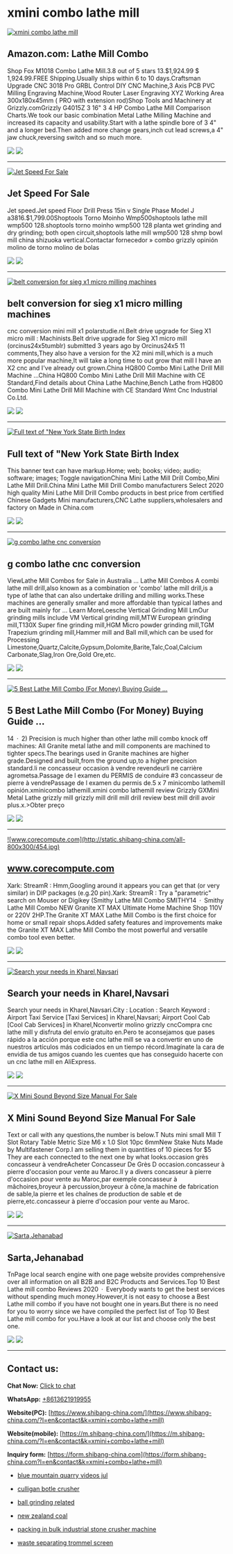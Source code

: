 # xmini combo lathe mill

<a href="https://swt.shibang-china.com/?l=en&img&k=xmini+combo+lathe+mill" target="_blank">![xmini combo lathe mill](http://static.shibang-china.com/all-800x300/649.jpg)</a>

## Amazon.com: Lathe Mill Combo
Shop Fox M1018 Combo Lathe Mill.3.8 out of 5 stars 13.$1,924.99 $ 1,924.99.FREE Shipping.Usually ships within 6 to 10 days.Craftsman Upgrade CNC 3018 Pro GRBL Control DIY CNC Machine,3 Axis PCB PVC Milling Engraving Machine,Wood Router Laser Engraving XYZ Working Area 300x180x45mm ( PRO with extension rod)Shop Tools and Machinery at Grizzly.comGrizzly G4015Z 3 16&quot; 3 4 HP Combo Lathe Mill Comparison Charts.We took our basic combination Metal Lathe Milling Machine and increased its capacity and usability.Start with a lathe spindle bore of 3 4&quot; and a longer bed.Then added more change gears,inch cut lead screws,a 4&quot; jaw chuck,reversing switch and so much more.


<a href="https://whatsapp.shibangsoft.com/WhatsApp.php" target="_blank" title="WhatsApp">![](http://static.shibang-china.com/icon/whatsapp.png)</a> <a href="https://swt.shibang-china.com/?l=en&icon&k=xmini+combo+lathe+mill" target="_blank">![](http://static.shibang-china.com/icon/chat-en.png)</a>

---

<a href="https://swt.shibang-china.com/?l=en&img&k=xmini+combo+lathe+mill" target="_blank">![Jet Speed For Sale](http://static.shibang-china.com/all-800x300/1225.jpg)</a>

## Jet Speed For Sale
Jet speed.Jet speed Floor Drill Press 15in v Single Phase Model J a3816.$1,799.00Shoptools Torno Moinho Wmp500shoptools lathe mill wmp500 128.shoptools torno moinho wmp500 128 planta wet grinding and dry grinding; both open circuit,shoptools lathe mill wmp500 128 shmp bowl mill china shizuoka vertical.Contactar fornecedor &#187; combo grizzly opini&#243;n molino de torno molino de bolas


<a href="https://whatsapp.shibangsoft.com/WhatsApp.php" target="_blank" title="WhatsApp">![](http://static.shibang-china.com/icon/whatsapp.png)</a> <a href="https://swt.shibang-china.com/?l=en&icon&k=xmini+combo+lathe+mill" target="_blank">![](http://static.shibang-china.com/icon/chat-en.png)</a>

---

<a href="https://swt.shibang-china.com/?l=en&img&k=xmini+combo+lathe+mill" target="_blank">![belt conversion for sieg x1 micro milling machines](http://static.shibang-china.com/all-800x300/775.jpg)</a>

## belt conversion for sieg x1 micro milling machines
cnc conversion mini mill x1 polarstudie.nl.Belt drive upgrade for Sieg X1 micro mill : Machinists.Belt drive upgrade for Sieg X1 micro mill (orcinus24x5tumblr) submitted 3 years ago by Orcinus24x5 11 comments,They also have a version for the X2 mini mill,which is a much more popular machine,It will take a long time to out grow that mill I have an X2 cnc and I've already out grown.China HQ800 Combo Mini Lathe Drill Mill Machine …China HQ800 Combo Mini Lathe Drill Mill Machine with CE Standard,Find details about China Lathe Machine,Bench Lathe from HQ800 Combo Mini Lathe Drill Mill Machine with CE Standard Wmt Cnc Industrial Co.Ltd.


<a href="https://whatsapp.shibangsoft.com/WhatsApp.php" target="_blank" title="WhatsApp">![](http://static.shibang-china.com/icon/whatsapp.png)</a> <a href="https://swt.shibang-china.com/?l=en&icon&k=xmini+combo+lathe+mill" target="_blank">![](http://static.shibang-china.com/icon/chat-en.png)</a>

---

<a href="https://swt.shibang-china.com/?l=en&img&k=xmini+combo+lathe+mill" target="_blank">![Full text of &quot;New York State Birth Index](http://static.shibang-china.com/all-800x300/1057.jpg)</a>

## Full text of &quot;New York State Birth Index
This banner text can have markup.Home; web; books; video; audio; software; images; Toggle navigationChina Mini Lathe Mill Drill Combo,Mini Lathe Mill Drill.China Mini Lathe Mill Drill Combo manufacturers Select 2020 high quality Mini Lathe Mill Drill Combo products in best price from certified Chinese Gadgets Mini manufacturers,CNC Lathe suppliers,wholesalers and factory on Made in China.com


<a href="https://whatsapp.shibangsoft.com/WhatsApp.php" target="_blank" title="WhatsApp">![](http://static.shibang-china.com/icon/whatsapp.png)</a> <a href="https://swt.shibang-china.com/?l=en&icon&k=xmini+combo+lathe+mill" target="_blank">![](http://static.shibang-china.com/icon/chat-en.png)</a>

---

<a href="https://swt.shibang-china.com/?l=en&img&k=xmini+combo+lathe+mill" target="_blank">![g combo lathe cnc conversion](http://static.shibang-china.com/all-800x300/469.jpg)</a>

## g combo lathe cnc conversion
ViewLathe Mill Combos for Sale in Australia … Lathe Mill Combos A combi lathe mill drill,also known as a combination or 'combo' lathe mill drill,is a type of lathe that can also undertake drilling and milling works.These machines are generally smaller and more affordable than typical lathes and are built mainly for … Learn MoreLoesche Vertical Grinding Mill LmOur grinding mills include VM Vertical grinding mill,MTW European grinding mill,T130X Super fine grinding mill,HGM Micro powder grinding mill,TGM Trapezium grinding mill,Hammer mill and Ball mill,which can be used for Processing Limestone,Quartz,Calcite,Gypsum,Dolomite,Barite,Talc,Coal,Calcium Carbonate,Slag,Iron Ore,Gold Ore,etc.


<a href="https://whatsapp.shibangsoft.com/WhatsApp.php" target="_blank" title="WhatsApp">![](http://static.shibang-china.com/icon/whatsapp.png)</a> <a href="https://swt.shibang-china.com/?l=en&icon&k=xmini+combo+lathe+mill" target="_blank">![](http://static.shibang-china.com/icon/chat-en.png)</a>

---

<a href="https://swt.shibang-china.com/?l=en&img&k=xmini+combo+lathe+mill" target="_blank">![5 Best Lathe Mill Combo (For Money) Buying Guide …](http://static.shibang-china.com/all-800x300/330.jpg)</a>

## 5 Best Lathe Mill Combo (For Money) Buying Guide …
14&ensp;&#0183;&ensp;2) Precision is much higher than other lathe mill combo knock off machines: All Granite metal lathe and mill components are machined to tighter specs.The bearings used in Granite machines are higher grade.Designed and built,from the ground up,to a higher precision standard.li ne concasseur occasion &#224; vendre revendeurli ne carri&#232;re agrometsa.Passage de l examen du PERMIS de conduire #3 concasseur de pierre &#224; vendrePassage de l examen du permis de.5 x 7 minicombo lathemill opini&#243;n.xminicombo lathemill.xmini combo lathemill review Grizzly GXMini Metal Lathe grizzly mill grizzly mill drill mill drill review best mill drill avoir plus.x.&gt;Obter pre&#231;o


<a href="https://whatsapp.shibangsoft.com/WhatsApp.php" target="_blank" title="WhatsApp">![](http://static.shibang-china.com/icon/whatsapp.png)</a> <a href="https://swt.shibang-china.com/?l=en&icon&k=xmini+combo+lathe+mill" target="_blank">![](http://static.shibang-china.com/icon/chat-en.png)</a>

---

<a href="https://swt.shibang-china.com/?l=en&img&k=xmini+combo+lathe+mill" target="_blank">![www.corecompute.com](http://static.shibang-china.com/all-800x300/454.jpg)</a>

## www.corecompute.com
Xark: StreamR : Hmm,Googling around it appears you can get that (or very similar) in DIP packages (e.g.20 pin).Xark: StreamR : Try a &quot;parametric&quot; search on Mouser or Digikey (Smithy Lathe Mill Combo SMITHY14&ensp;&#0183;&ensp;Smithy Lathe Mill Combo NEW Granite XT MAX Ultimate Home Machine Shop 110V or 220V 2HP.The Granite XT MAX Lathe Mill Combo is the first choice for home or small repair shops.Added safety features and improvements make the Granite XT MAX Lathe Mill Combo the most powerful and versatile combo tool even better.


<a href="https://whatsapp.shibangsoft.com/WhatsApp.php" target="_blank" title="WhatsApp">![](http://static.shibang-china.com/icon/whatsapp.png)</a> <a href="https://swt.shibang-china.com/?l=en&icon&k=xmini+combo+lathe+mill" target="_blank">![](http://static.shibang-china.com/icon/chat-en.png)</a>

---

<a href="https://swt.shibang-china.com/?l=en&img&k=xmini+combo+lathe+mill" target="_blank">![Search your needs in Kharel,Navsari](http://static.shibang-china.com/all-800x300/607.jpg)</a>

## Search your needs in Kharel,Navsari
Search your needs in Kharel,Navsari.City : Location : Search Keyword : Airport Taxi Service [Taxi Services] in Kharel,Navsari; Airport Cool Cab [Cool Cab Services] in Kharel,Nconvertir molino grizzly cncCompra cnc lathe mill y disfruta del env&#237;o gratuito en.Pero te aconsejamos que pases r&#225;pido a la acci&#243;n porque este cnc lathe mill se va a convertir en uno de nuestros art&#237;culos m&#225;s codiciados en un tiempo r&#233;cord.Imag&#237;nate la cara de envidia de tus amigos cuando les cuentes que has conseguido hacerte con un cnc lathe mill en AliExpress.


<a href="https://whatsapp.shibangsoft.com/WhatsApp.php" target="_blank" title="WhatsApp">![](http://static.shibang-china.com/icon/whatsapp.png)</a> <a href="https://swt.shibang-china.com/?l=en&icon&k=xmini+combo+lathe+mill" target="_blank">![](http://static.shibang-china.com/icon/chat-en.png)</a>

---

<a href="https://swt.shibang-china.com/?l=en&img&k=xmini+combo+lathe+mill" target="_blank">![X Mini Sound Beyond Size Manual For Sale](http://static.shibang-china.com/all-800x300/310.jpg)</a>

## X Mini Sound Beyond Size Manual For Sale
Text or call with any questions,the number is below.T Nuts mini small Mill T Slot Rotary Table Metric Size M6 x 1.0 Slot 10pc 6mmNew Stake Nuts Made by Multifastener Corp.I am selling them in quantities of 10 pieces for $5 They are each connected to the next one by what looks.occasion gr&#232;s concasseur &#224; vendreAcheter Concasseur De Gr&#232;s D occasion.concasseur &#224; pierre d'occasion pour vente au Maroc.Il y a divers concasseur &#224; pierre d'occasion pour vente au Maroc,par exemple concasseur &#224; m&#226;choires,broyeur &#224; percussion,broyeur &#224; c&#244;ne,la machine de fabrication de sable,la pierre et les cha&#238;nes de production de sable et de pierre,etc.concasseur &#224; pierre d'occasion pour vente au Maroc.


<a href="https://whatsapp.shibangsoft.com/WhatsApp.php" target="_blank" title="WhatsApp">![](http://static.shibang-china.com/icon/whatsapp.png)</a> <a href="https://swt.shibang-china.com/?l=en&icon&k=xmini+combo+lathe+mill" target="_blank">![](http://static.shibang-china.com/icon/chat-en.png)</a>

---

<a href="https://swt.shibang-china.com/?l=en&img&k=xmini+combo+lathe+mill" target="_blank">![Sarta,Jehanabad](http://static.shibang-china.com/all-800x300/351.jpg)</a>

## Sarta,Jehanabad
TnPage local search engine with one page website provides comprehensive over all information on all B2B and B2C Products and Services.Top 10 Best Lathe mill combo Reviews 2020&ensp;&#0183;&ensp;Everybody wants to get the best services without spending much money.However,it is not easy to choose a Best Lathe mill combo if you have not bought one in years.But there is no need for you to worry since we have compiled the perfect list of Top 10 Best Lathe mill combo for you.Have a look at our list and choose only the best one.


<a href="https://whatsapp.shibangsoft.com/WhatsApp.php" target="_blank" title="WhatsApp">![](http://static.shibang-china.com/icon/whatsapp.png)</a> <a href="https://swt.shibang-china.com/?l=en&icon&k=xmini+combo+lathe+mill" target="_blank">![](http://static.shibang-china.com/icon/chat-en.png)</a>

---
## Contact us:

**Chat Now:** [Click to chat](https://swt.shibang-china.com?l=en&contact&k=xmini+combo+lathe+mill)

**WhatsApp:**  [+8613621919955](https://whatsapp.shibangsoft.com/WhatsApp.php)

**Website(PC):** [https://www.shibang-china.com/](https://www.shibang-china.com/?l=en&contact&k=xmini+combo+lathe+mill)

**Website(mobile):** [https://m.shibang-china.com/](https://m.shibang-china.com/?l=en&contact&k=xmini+combo+lathe+mill)

**Inquiry form:** [https://form.shibang-china.com](https://form.shibang-china.com?l=en&contact&k=xmini+combo+lathe+mill)

* [blue mountain quarry videos jul](../169/blue%20mountain%20quarry%20videos%20jul.md)

* [culligan botle crusher](../168/culligan%20botle%20crusher.md)

* [ball grinding related](../163/ball%20grinding%20related.md)

* [new zealand coal](../169/new%20zealand%20coal.md)

* [packing in bulk industrial stone crusher machine](../166/packing%20in%20bulk%20industrial%20stone%20crusher%20machine.md)

* [waste separating trommel screen](../161/waste%20separating%20trommel%20screen.md)
